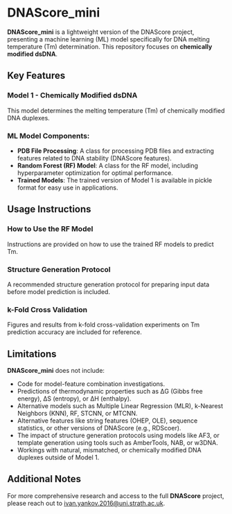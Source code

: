 # DNAScore_mini

**DNAScore_mini** is a lightweight version of the DNAScore project, presenting a machine learning (ML) model specifically for DNA melting temperature (Tm) determination. This repository focuses on **chemically modified dsDNA**.

## Key Features

### Model 1 - Chemically Modified dsDNA
This model determines the melting temperature (Tm) of chemically modified DNA duplexes.

### ML Model Components:
- **PDB File Processing**: A class for processing PDB files and extracting features related to DNA stability (DNAScore features).
- **Random Forest (RF) Model**: A class for the RF model, including hyperparameter optimization for optimal performance.
- **Trained Models**: The trained version of Model 1 is available in pickle format for easy use in applications.

## Usage Instructions

### How to Use the RF Model
Instructions are provided on how to use the trained RF models to predict Tm.

### Structure Generation Protocol
A recommended structure generation protocol for preparing input data before model prediction is included.

### k-Fold Cross Validation
Figures and results from k-fold cross-validation experiments on Tm prediction accuracy are included for reference.

## Limitations
**DNAScore_mini** does not include:
- Code for model-feature combination investigations.
- Predictions of thermodynamic properties such as ΔG (Gibbs free energy), ΔS (entropy), or ΔH (enthalpy).
- Alternative models such as Multiple Linear Regression (MLR), k-Nearest Neighbors (KNN), RF, STCNN, or MTCNN.
- Alternative features like string features (OHEP, OLE), sequence statistics, or other versions of DNAScore (e.g., RDScoer).
- The impact of structure generation protocols using models like AF3, or template generation using tools such as AmberTools, NAB, or w3DNA.
- Workings with natural, mismatched, or chemically modified DNA duplexes outside of Model 1.

## Additional Notes
For more comprehensive research and access to the full **DNAScore** project, please reach out to [ivan.yankov.2016@uni.strath.ac.uk](mailto:ivan.yankov.2016@uni.strath.ac.uk).

